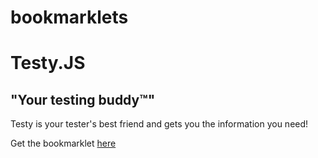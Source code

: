 # bookmarklets
# Testy.JS

## "Your testing buddy™"

Testy is your tester's best friend and gets you the information you need!  

Get the bookmarklet [here](javascript:(function()%7Bjavascript%3A(function(script)%7Bscript.src%3D%22https%3A%2F%2Frawgit.com%2Fchawagne%2Fbookmarklets%2Fmaster%2Ftesty.js%22%3Bdocument.body.appendChild(script)%3B%7D)(document.createElement(%22script%22))%7D)())
